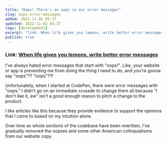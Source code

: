 ```yaml
---
title: "Oops! There's an oops in our error messages"
slug: oops-error-messages
added: 2022-11-02 05:37
updated: 2022-11-02 05:37
tags: [development]
excerpt: "link: When life gives you lemons, write better error messages"
publish: true
---
```


### Link: [When life gives you lemons, write better error messages](https://wix-ux.com/when-life-gives-you-lemons-write-better-error-messages-46c5223e1a2f?gi=c5f8ea262a30)

I've always hated error messages that start with "oops!". Like, your website or app is preventing me from doing the thing I need to do, and you're gonna say "oops"?? "oops"??!

Unfortunately, when I started at CodePen, there were error messages with "oops." I didn't go on an immediate crusade to change them all because "I don't like it, ew" isn't a good enough reason to pitch a change to the product. 

I like articles like this because they provide evidence to support the opinions that I came to based on my intuition alone. 

Over time as whole sections of the codebase have been rewritten, I've gradually removed the oopses and some other American colloquialisms from our website copy.



